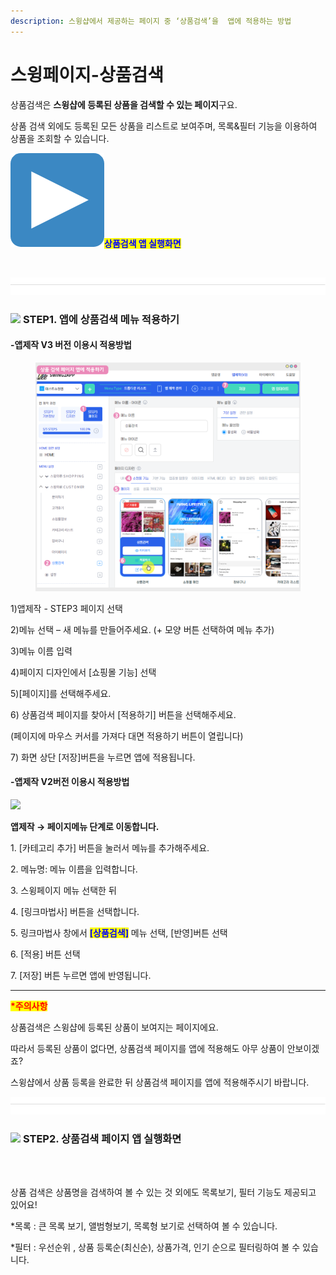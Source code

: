 ```yaml
---
description: 스윙샵에서 제공하는 페이지 중 ‘상품검색’을  앱에 적용하는 방법
---
```


# 스윙페이지-상품검색

상품검색은 **스윙샵에 등록된 상품을 검색할 수 있는 페이지**구요.

상품 검색 외에도 등록된 모든 상품을 리스트로 보여주며, 목록&필터 기능을 이용하여 상품을 조회할 수 있습니다.&#x20;

<img src="../../.gitbook/assets/image (3) (1).png" alt="" data-size="line"><mark style="color:blue;">**상품검색 앱 실행화면**</mark>

<div align="left">

<img src="https://wp.swing2app.co.kr/wp-content/uploads/2021/02/%EC%83%81%ED%92%88%EA%B2%80%EC%83%89.png" alt="">

</div>

![](<../../.gitbook/assets/구분선 (1) (1) (1).PNG>)

### ![](https://wp.swing2app.co.kr/wp-content/uploads/2020/04/%EB%8B%A8%EB%9D%BD1-1.png) **STEP1. 앱에 상품검색 메뉴 적용하기**



#### &#x20;**-앱제작 V3 버전 이용시 적용방법**

<figure><img src="../../.gitbook/assets/상품검색적용.png" alt=""><figcaption></figcaption></figure>

1\)앱제작 - STEP3 페이지 선택

2\)메뉴 선택 – 새 메뉴를 만들어주세요. (+ 모양 버튼 선택하여 메뉴 추가)

3\)메뉴 이름 입력

4\)페이지 디자인에서 \[쇼핑몰 기능] 선택

5\)\[페이지]를 선택해주세요.&#x20;

6\) 상품검색 페이지를 찾아서 \[적용하기] 버튼을 선택해주세요.&#x20;

(페이지에 마우스 커서를 가져다 대면 적용하기 버튼이 열립니다)

7\) 화면 상단 \[저장]버튼을 누르면 앱에 적용됩니다.



#### **-앱제작 V2버전 이용시 적용방법**

![](https://wp.swing2app.co.kr/wp-content/uploads/2021/02/%EC%83%81%ED%92%88%EA%B2%80%EC%83%891.png)

**앱제작  → 페이지메뉴 단계로 이동합니다.**

1\. \[카테고리 추가] 버튼을 눌러서 메뉴를 추가해주세요.&#x20;

2\. 메뉴명: 메뉴 이름을 입력합니다.

3\. 스윙페이지 메뉴 선택한 뒤

4\. \[링크마법사] 버튼을 선택합니다.

5\. 링크마법사 창에서 <mark style="color:blue;">**\[상품검색]**</mark> 메뉴 선택, \[반영]버튼 선택

6\. \[적용] 버튼 선택

7\. \[저장] 버튼 누르면 앱에 반영됩니다.

***

<mark style="color:red;">**\*주의사항**</mark>&#x20;

상품검색은 스윙샵에 등록된 상품이 보여지는 페이지에요.&#x20;

따라서 등록된 상품이 없다면, 상품검색 페이지를 앱에 적용해도 아무 상품이 안보이겠죠?

스윙샵에서 상품 등록을 완료한 뒤 상품검색 페이지를 앱에 적용해주시기 바랍니다.&#x20;

![](<../../.gitbook/assets/구분선 (1) (1) (1).PNG>)

### ![](https://wp.swing2app.co.kr/wp-content/uploads/2020/04/%EB%8B%A8%EB%9D%BD1-1.png) **STEP2. 상품검색 페이지 앱 실행화면**

<div align="left">

<img src="https://wp.swing2app.co.kr/wp-content/uploads/2021/02/%EB%85%B9%ED%99%94_2021_02_17_17_34_18_503.gif" alt="">

</div>

<div align="left">

<img src="https://wp.swing2app.co.kr/wp-content/uploads/2021/02/%EB%85%B9%ED%99%94_2021_02_17_17_29_01_325.gif" alt="">

</div>

상품 검색은 상품명을 검색하여 볼 수 있는 것 외에도 목록보기, 필터 기능도 제공되고 있어요!

\*목록 : 큰 목록 보기, 앨범형보기, 목록형 보기로 선택하여 볼 수 있습니다.&#x20;

\*필터 : 우선순위 , 상품 등록순(최신순), 상품가격, 인기 순으로 필터링하여 볼 수 있습니다.&#x20;

